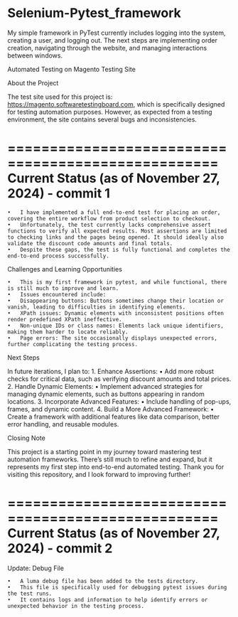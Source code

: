 # Selenium-Pytest_framework
My simple framework in PyTest currently includes logging into the system, creating a user, and logging out. The next steps are implementing order creation, navigating through the website, and managing interactions between windows.

Automated Testing on Magento Testing Site

About the Project

The test site used for this project is: https://magento.softwaretestingboard.com, which is specifically designed for testing automation purposes. However, as expected from a testing environment, the site contains several bugs and inconsistencies.



===================================================
Current Status (as of November 27, 2024) - commit 1
===================================================
	•	I have implemented a full end-to-end test for placing an order, covering the entire workflow from product selection to checkout.
	•	Unfortunately, the test currently lacks comprehensive assert functions to verify all expected results. Most assertions are limited to checking links and the pages being opened. It should ideally also validate the discount code amounts and final totals.
	•	Despite these gaps, the test is fully functional and completes the end-to-end process successfully.

Challenges and Learning Opportunities

	•	This is my first framework in pytest, and while functional, there is still much to improve and learn.
	•	Issues encountered include:
	•	Disappearing buttons: Buttons sometimes change their location or vanish, leading to difficulties in identifying elements.
	•	XPath issues: Dynamic elements with inconsistent positions often render predefined XPath ineffective.
	•	Non-unique IDs or class names: Elements lack unique identifiers, making them harder to locate reliably.
	•	Page errors: The site occasionally displays unexpected errors, further complicating the testing process.

Next Steps

In future iterations, I plan to:
	1.	Enhance Assertions:
	•	Add more robust checks for critical data, such as verifying discount amounts and total prices.
	2.	Handle Dynamic Elements:
	•	Implement advanced strategies for managing dynamic elements, such as buttons appearing in random locations.
	3.	Incorporate Advanced Features:
	•	Include handling of pop-ups, frames, and dynamic content.
	4.	Build a More Advanced Framework:
	•	Create a framework with additional features like data comparison, better error handling, and reusable modules.

Closing Note

This project is a starting point in my journey toward mastering test automation frameworks. There’s still much to refine and expand, but it represents my first step into end-to-end automated testing. Thank you for visiting this repository, and I look forward to improving further!



===================================================
Current Status (as of November 27, 2024) - commit 2
===================================================

Update: Debug File

	•	A luma debug file has been added to the tests directory.
	•	This file is specifically used for debugging pytest issues during the test runs.
	•	It contains logs and information to help identify errors or unexpected behavior in the testing process.







 
